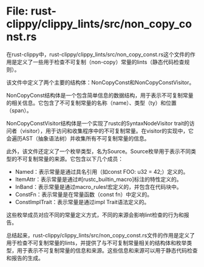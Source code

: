 # File: rust-clippy/clippy_lints/src/non_copy_const.rs

在rust-clippy中，rust-clippy/clippy_lints/src/non_copy_const.rs这个文件的作用是定义了一些用于检查不可复制（non-copy）常量的lints（静态代码检查规则）。

该文件中定义了两个主要的结构体：NonCopyConst和NonCopyConstVisitor。

NonCopyConst结构体是一个包含简单信息的数据结构，用于表示不可复制常量的相关信息。它包含了不可复制常量的名称（name）、类型（ty）和位置（span）。

NonCopyConstVisitor结构体是一个实现了rustc的SyntaxNodeVisitor trait的访问者（visitor），用于访问和收集程序中的不可复制常量。在visitor的实现中，它会遍历AST（抽象语法树）并收集所有不可复制常量的信息。

此外，该文件还定义了一个枚举类型，名为Source。Source枚举用于表示不同类型的不可复制常量的来源。它包含以下几个成员：

- Named：表示常量是通过具名引用（如const FOO: u32 = 42;）定义的。
- ItemAttr：表示常量是通过#[rustc_builtin_macro]标注的特性定义的。
- InBand：表示常量是通过macro_rules!宏定义的，并包含在代码块中。
- ConstFn：表示常量是在常量函数（const fn）中定义的。
- ConstImplTrait：表示常量是通过impl Trait语法定义的。

这些枚举成员对应不同的常量定义方式，不同的来源会影响lint检查的行为和报告。

总结起来，rust-clippy/clippy_lints/src/non_copy_const.rs文件的作用是定义了用于检查不可复制常量的lints，并提供了与不可复制常量相关的结构体和枚举类型，用于表示不可复制常量的信息和来源。这些信息和来源可以用于静态代码检查和报告的生成。


